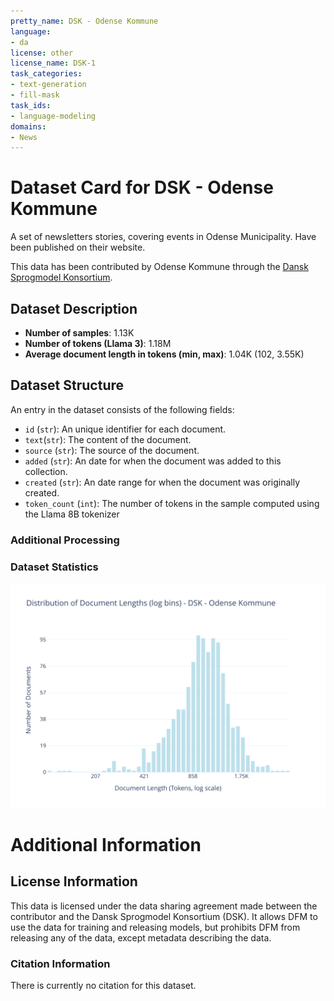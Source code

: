 ```yaml
---
pretty_name: DSK - Odense Kommune
language:
- da
license: other
license_name: DSK-1
task_categories:
- text-generation
- fill-mask
task_ids:
- language-modeling
domains:
- News
---
```


# Dataset Card for DSK - Odense Kommune

<!-- START-SHORT DESCRIPTION -->
A set of newsletters stories, covering events in Odense Municipality. Have been published on their website.
<!-- END-SHORT DESCRIPTION -->

This data has been contributed by Odense Kommune through the [Dansk Sprogmodel Konsortium](https://alexandra.dk/dsk).


## Dataset Description

<!-- START-DESC-STATS -->
- **Number of samples**: 1.13K
- **Number of tokens (Llama 3)**: 1.18M
- **Average document length in tokens (min, max)**: 1.04K (102, 3.55K)
<!-- END-DESC-STATS -->


## Dataset Structure
An entry in the dataset consists of the following fields:

- `id` (`str`): An unique identifier for each document.
- `text`(`str`): The content of the document.
- `source` (`str`): The source of the document.
- `added` (`str`): An date for when the document was added to this collection.
- `created` (`str`): An date range for when the document was originally created.
- `token_count` (`int`): The number of tokens in the sample computed using the Llama 8B tokenizer


### Additional Processing


### Dataset Statistics

<!-- START-DATASET PLOTS -->
<p align="center">
<img src="./images/dist_document_length.svg" width="600" style="margin-right: 10px;" />
</p>
<!-- END-DATASET PLOTS -->


# Additional Information

## License Information
This data is licensed under the data sharing agreement made between the contributor and the Dansk Sprogmodel Konsortium (DSK). 
It allows DFM to use the data for training and releasing models, but prohibits DFM from releasing any of the data, except metadata describing the data. 

### Citation Information

There is currently no citation for this dataset.

